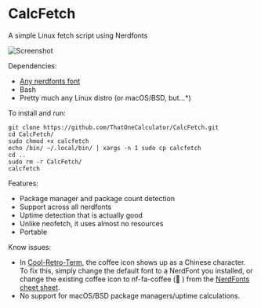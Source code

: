 # CalcFetch
 A simple Linux fetch script using Nerdfonts

![Screenshot](https://i.imgur.com/tlZt1X8.png)

Dependencies:

- [Any nerdfonts font](https://www.nerdfonts.com/font-downloads)
- Bash
- Pretty much any Linux distro (or macOS/BSD, but...*)

To install and run:

```shusr/bin/env bash
git clone https://github.com/ThatOneCalculator/CalcFetch.git
cd CalcFetch/
sudo chmod +x calcfetch
echo /bin/ ~/.local/bin/ | xargs -n 1 sudo cp calcfetch
cd ..
sudo rm -r CalcFetch/
calcfetch
```

Features:
- Package manager and package count detection
- Support across all nerdfonts
- Uptime detection that is actually good
- Unlike neofetch, it uses almost no resources
- Portable

Know issues:

- In [Cool-Retro-Term](https://github.com/Swordfish90/cool-retro-term), the coffee icon shows up as a Chinese character. To fix this, simply change the default font to a NerdFont you installed, or change the existing coffee icon to nf-fa-coffee ( ) from the [NerdFonts cheet sheet](https://www.nerdfonts.com/cheat-sheet).
- No support for macOS/BSD package managers/uptime calculations.
